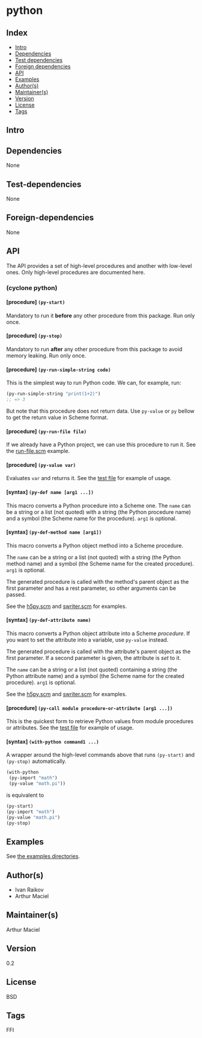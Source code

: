 # python

## Index 
- [Intro](#Intro)
- [Dependencies](#Dependencies)
- [Test dependencies](#Test-dependencies)
- [Foreign dependencies](#Foreign-dependencies)
- [API](#API)
- [Examples](#Examples)
- [Author(s)](#Author(s))
- [Maintainer(s)](#Maintainer(s))
- [Version](#Version) 
- [License](#License) 
- [Tags](#Tags) 

## Intro 


## Dependencies 
None

## Test-dependencies 
None

## Foreign-dependencies 
None

## API 
The API provides a set of high-level procedures and another with low-level ones. Only high-level procedures are documented here.

### (cyclone python)

#### [procedure]   `(py-start)`
Mandatory to run it **before** any other procedure from this package. Run only once.

#### [procedure]   `(py-stop)`
Mandatory to run **after** any other procedure from this package to avoid memory leaking. Run only once.

#### [procedure]   `(py-run-simple-string code)`
This is the simplest way to run Python code. We can, for example, run:

```scheme
(py-run-simple-string "print(1+2)")
;; => 3
```

But note that this procedure does not return data. Use `py-value` or `py` bellow to get the return value in Scheme format.

#### [procedure]   `(py-run-file file)`
If we already have a Python project, we can use this procedure to run it. See the [run-file.scm](https://github.com/cyclone-scheme/python/blob/master/examples/run-file.scm) example.

#### [procedure]   `(py-value var)`
Evaluates `var` and returns it. See the [test file](https://github.com/cyclone-scheme/python/blob/master/test.scm) for example of usage.

#### [syntax]   `(py-def name [arg1 ...])`
This macro converts a Python procedure into a Scheme one. The `name` can be a string or a list (not quoted) with a string (the Python procedure name) and a symbol (the Scheme name for the procedure). `arg1` is optional. 

#### [syntax]   `(py-def-method name [arg1])`
This macro converts a Python object method into a Scheme procedure. 

The `name` can be a string or a list (not quoted) with a string (the Python method name) and a symbol (the Scheme name for the created procedure). `arg1` is optional. 

The generated procedure is called with the method's parent object as the first parameter and has a rest parameter, so other arguments can be passed.

See the [h5py.scm](https://github.com/cyclone-scheme/python/blob/master/examples/h5py.scm) and [swriter.scm](https://github.com/cyclone-scheme/python/blob/master/examples/swriter.scm) for examples.

#### [syntax]   `(py-def-attribute name)`
This macro converts a Python object attribute into a Scheme *procedure*. If you want to set the attribute into a variable, use `py-value` instead. 

The generated procedure is called with the attribute's parent object as the first parameter. If a second parameter is given, the attribute is *set* to it.

The `name` can be a string or a list (not quoted) containing a string (the Python attribute name) and a symbol (the Scheme name for the created procedure). `arg1` is optional. 

See the [h5py.scm](https://github.com/cyclone-scheme/python/blob/master/examples/h5py.scm) and [swriter.scm](https://github.com/cyclone-scheme/python/blob/master/examples/swriter.scm) for examples.

#### [procedure]   `(py-call module procedure-or-attribute [arg1 ...])`
This is the quickest form to retrieve Python values from module procedures or attributes. See the [test file](https://github.com/cyclone-scheme/python/blob/master/test.scm) for example of usage.

#### [syntax]   `(with-python command1 ...)`
A wrapper around the high-level commands above that runs `(py-start)` and `(py-stop)` automatically.

```Scheme
(with-python
 (py-import "math")
 (py-value "math.pi"))
```

is equivalent to
```Scheme
(py-start)
(py-import "math")
(py-value "math.pi")
(py-stop)
```

## Examples
See [the examples directories](https://github.com/cyclone-scheme/python/tree/master/examples).

## Author(s)
- Ivan Raikov
- Arthur Maciel

## Maintainer(s) 
Arthur Maciel

## Version 
0.2

## License 
BSD

## Tags 
FFI

